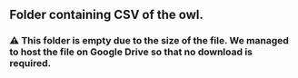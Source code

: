 ## Folder containing CSV of the owl.
### ⚠️ This folder is empty due to the size of the file. We managed to host the file on Google Drive so that no download is required.